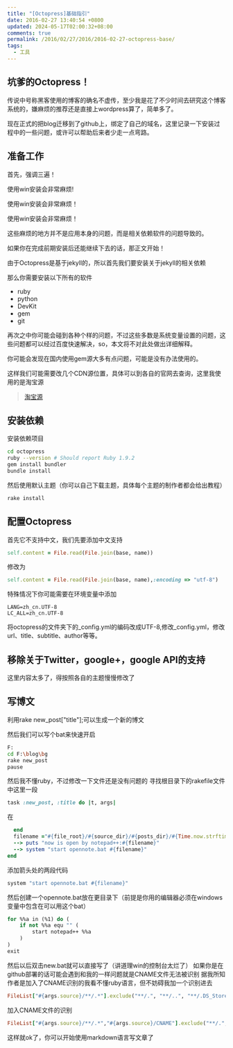 ```yaml
---
title: "[Octopress]基础指引"
date: 2016-02-27 13:40:54 +0800
updated: 2024-05-17T02:00:32+08:00
comments: true
permalink: /2016/02/27/2016/2016-02-27-octopress-base/
tags:
  - 工具
---
```


## 坑爹的Octopress！

传说中号称黑客使用的博客的确名不虚传，至少我是花了不少时间去研究这个博客系统的，嫌麻烦的推荐还是直接上wordpress算了，简单多了。

现在正式的把blog迁移到了github上，绑定了自己的域名，这里记录一下安装过程中的一些问题，或许可以帮助后来者少走一点弯路。

## 准备工作

首先，强调三遍！

使用win安装会非常麻烦!

使用win安装会非常麻烦！

使用win安装会非常麻烦！

这些麻烦的地方并不是应用本身的问题，而是相关依赖软件的问题导致的。

如果你在完成前期安装后还能继续下去的话，那正文开始！

<!--more-->

由于Octopress是基于jekyll的，所以首先我们要安装关于jekyll的相关依赖

那么你需要安装以下所有的软件

  * ruby
  * python
  * DevKit
  * gem
  * git
  
再次之中你可能会碰到各种个样的问题，不过这些多数是系统变量设置的问题，这些问题都可以经过百度快速解决，so，本文将不对此处做出详细解释。

你可能会发现在国内使用gem源大多有点问题，可能是没有办法使用的。

这样我们可能需要改几个CDN源位置，具体可以到各自的官网去查询，这里我使用的是淘宝源

> [淘宝源](https://ruby.taobao.org/ "淘宝源")

## 安装依赖

安装依赖项目

```bash
cd octopress
ruby --version # Should report Ruby 1.9.2
gem install bundler
bundle install 
```

然后使用默认主题（你可以自己下载主题，具体每个主题的制作者都会给出教程）

```bash
rake install
```


## 配置Octopress
首先它不支持中文，我们先要添加中文支持

```ruby convertible.rb
self.content = File.read(File.join(base, name))
```
修改为

```ruby  convertible.rb
self.content = File.read(File.join(base, name),:encoding => "utf-8")
```

特殊情况下你可能需要在环境变量中添加

```
LANG=zh_cn.UTF-8
LC_ALL=zh_cn.UTF-8
```

将octopress的文件夹下的_config.yml的编码改成UTF-8,修改_config.yml，修改url、title、subtitle、author等等。

## 移除关于Twitter，google+，google API的支持

这里内容太多了，得按照各自的主题慢慢修改了

## 写博文

利用rake new_post["title"];可以生成一个新的博文

然后我们可以写个bat来快速开启

```bash new.bat
F:
cd F:\blog\bg
rake new_post
pause
```

然后我不懂ruby，不过修改一下文件还是没有问题的
寻找根目录下的rakefile文件中这里一段

```ruby rakefile
task :new_post, :title do |t, args|
```
在

```ruby rakefile
  end
  filename ="#{file_root}/#{source_dir}/#{posts_dir}/#{Time.now.strftime('%Y-%m-%d')}-#{title.to_url}.#{new_post_ext}"
  --> puts "now is open by notepad++:#{filename}"
  --> system "start opennote.bat #{filename}"
end
```

添加箭头处的两段代码

```bash  new.bat
system "start opennote.bat #{filename}"
```

然后创建一个opennote.bat放在更目录下（前提是你用的编辑器必须在windows变量中包含在可以用这个bat）

```vb new.bat
for %%a in (%1) do (
	if not %%a equ "" (
		start notepad++ %%a
	)
)
exit
```

然后以后双击new.bat就可以直接写了（讲道理win的控制台太烂了）
如果你是在github部署的话可能会遇到和我的一样问题就是CNAME文件无法被识别
据我所知作者是加入了CNAME识别的我看不懂ruby语言，但不妨碍我加一个识别进去


```ruby makefile
FileList["#{args.source}/**/.*"].exclude("**/.", "**/..", "**/.DS_Store", "**/._*").each do |file|
```
加入CNAME文件的识别

```ruby makefile
FileList["#{args.source}/**/.*","#{args.source}/CNAME"].exclude("**/.", "**/..", "**/.DS_Store", "**/._*").each do |file|
```

这样就ok了，你可以开始使用markdown语言写文章了

